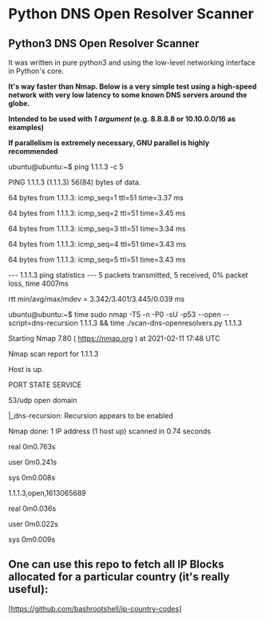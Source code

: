 # Python DNS Open Resolver Scanner

## Python3 DNS Open Resolver Scanner

It was written in pure python3 and using the low-level networking interface in
Python's core.


**It's way faster than Nmap. Below is a very simple test using a high-speed network**
**with very low latency to some known DNS servers around the globe.**

**Intended to be used with _1 argument_ (e.g. 8.8.8.8 or 10.10.0.0/16 as examples)**

**If parallelism is extremely necessary, GNU parallel is highly recommended**


ubuntu@ubuntu:~$ ping 1.1.1.3 -c 5

PING 1.1.1.3 (1.1.1.3) 56(84) bytes of data.

64 bytes from 1.1.1.3: icmp_seq=1 ttl=51 time=3.37 ms

64 bytes from 1.1.1.3: icmp_seq=2 ttl=51 time=3.45 ms

64 bytes from 1.1.1.3: icmp_seq=3 ttl=51 time=3.34 ms

64 bytes from 1.1.1.3: icmp_seq=4 ttl=51 time=3.43 ms

64 bytes from 1.1.1.3: icmp_seq=5 ttl=51 time=3.43 ms


--- 1.1.1.3 ping statistics ---
5 packets transmitted, 5 received, 0% packet loss, time 4007ms

rtt min/avg/max/mdev = 3.342/3.401/3.445/0.039 ms

ubuntu@ubuntu:~$ time sudo nmap -T5 -n -P0 -sU -p53 --open --script=dns-recursion 1.1.1.3 && time ./scan-dns-openresolvers.py 1.1.1.3

Starting Nmap 7.80 ( https://nmap.org ) at 2021-02-11 17:48 UTC

Nmap scan report for 1.1.1.3

Host is up.


PORT   STATE SERVICE

53/udp open  domain

|_dns-recursion: Recursion appears to be enabled


Nmap done: 1 IP address (1 host up) scanned in 0.74 seconds


real	0m0.763s

user	0m0.241s

sys	0m0.008s



1.1.1.3,open,1613065689

real	0m0.036s

user	0m0.022s

sys	0m0.009s



## One can use this repo to fetch all IP Blocks allocated for a particular country (it's really useful):

[https://github.com/bashrootshell/ip-country-codes]
